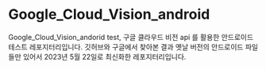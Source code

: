 # Google_Cloud_Vision_android
Google_Cloud_Vision_andorid test, 구글 클라우드 비전 api 를 활용한 안드로이드 테스트 레포지터리입니다.
깃허브와 구글에서 찾아본 결과 옛날 버전의 안드로이드 파일들만 있어서 2023년 5월 22일로 최신화한 레포지터리입니다.
